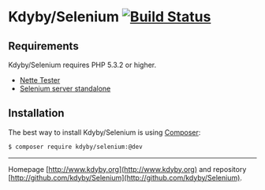 Kdyby/Selenium [![Build Status](https://secure.travis-ci.org/Kdyby/Selenium.png?branch=master)](http://travis-ci.org/Kdyby/Selenium)
===========================


Requirements
------------

Kdyby/Selenium requires PHP 5.3.2 or higher.

- [Nette Tester](https://github.com/nette/tester)
- [Selenium server standalone](https://code.google.com/p/selenium/downloads/list?can=2&q=)


Installation
------------

The best way to install Kdyby/Selenium is using  [Composer](http://getcomposer.org/):

```sh
$ composer require kdyby/selenium:@dev
```


-----

Homepage [http://www.kdyby.org](http://www.kdyby.org) and repository [http://github.com/kdyby/Selenium](http://github.com/kdyby/Selenium).
